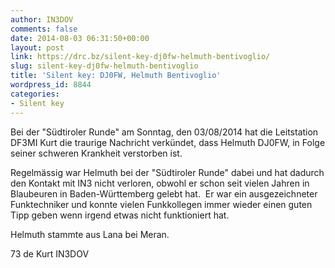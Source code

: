 ```yaml
---
author: IN3DOV
comments: false
date: 2014-08-03 06:31:50+00:00
layout: post
link: https://drc.bz/silent-key-dj0fw-helmuth-bentivoglio/
slug: silent-key-dj0fw-helmuth-bentivoglio
title: 'Silent key: DJ0FW, Helmuth Bentivoglio'
wordpress_id: 8844
categories:
- Silent key
---
```


Bei der "Südtiroler Runde" am Sonntag, den 03/08/2014 hat die Leitstation DF3MI Kurt die traurige Nachricht verkündet, dass Helmuth DJ0FW, in Folge seiner schweren Krankheit verstorben ist.

Regelmässig war Helmuth bei der "Südtiroler Runde" dabei und hat dadurch den Kontakt mit IN3 nicht verloren, obwohl er schon seit vielen Jahren in Blaubeuren in Baden-Württemberg gelebt hat.  Er war ein ausgezeichneter Funktechniker und konnte vielen Funkkollegen immer wieder einen guten Tipp geben wenn irgend etwas nicht funktioniert hat.

Helmuth stammte aus Lana bei Meran.

73 de Kurt IN3DOV
